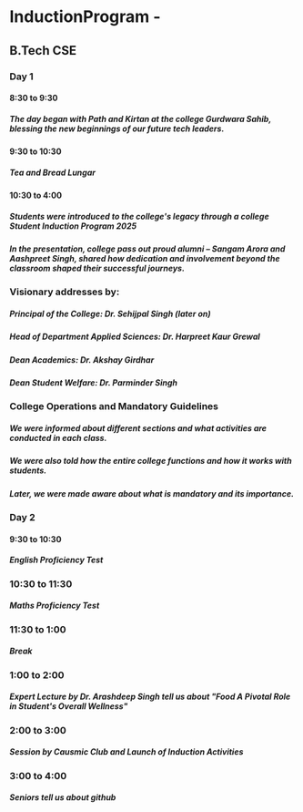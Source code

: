 # InductionProgram -
## B.Tech CSE
### Day 1
#### 8:30 to 9:30 
##### The day began with Path and Kirtan at the college Gurdwara Sahib, blessing the new beginnings of our future tech leaders.
#### 9:30 to 10:30 
##### Tea and Bread Lungar
#### 10:30 to 4:00
##### Students were introduced to the college's legacy through a college Student Induction Program 2025

##### In the presentation, college pass out proud alumni – Sangam Arora and Aashpreet Singh, shared how dedication and involvement beyond the classroom shaped their successful journeys.

### Visionary addresses by:

##### Principal of the College: Dr. Sehijpal Singh (later on)

##### Head of Department Applied Sciences: Dr. Harpreet Kaur Grewal

##### Dean Academics: Dr. Akshay Girdhar

##### Dean Student Welfare: Dr. Parminder Singh

### College Operations and Mandatory Guidelines

##### We were informed about different sections and what activities are conducted in each class.

##### We were also told how the entire college functions and how it works with students.

##### Later, we were made aware about what is mandatory and its importance.

### Day 2
#### 9:30 to 10:30 
##### English Proficiency Test

### 10:30 to 11:30 
##### Maths Proficiency Test

### 11:30 to 1:00 
##### Break

### 1:00 to 2:00 
##### Expert Lecture by Dr. Arashdeep Singh tell us about "Food A Pivotal Role in Student's Overall Wellness"

### 2:00 to 3:00 
##### Session by Causmic Club and Launch of Induction Activities 

### 3:00 to 4:00 
##### Seniors tell us about github
